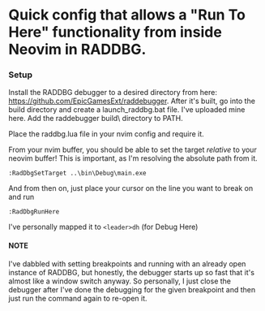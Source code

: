 # Quick config that allows a "Run To Here" functionality from inside Neovim in RADDBG.

### Setup
Install the RADDBG debugger to a desired directory from here: https://github.com/EpicGamesExt/raddebugger.
After it's built, go into the build directory and create a launch_raddbg.bat file. I've uploaded mine here.
Add the raddebugger build\ directory to PATH.

Place the raddbg.lua file in your nvim config and require it. 

From your nvim buffer, you should be able to set the target *relative* to your neovim buffer!
This is important, as I'm resolving the absolute path from it.

```
:RadDbgSetTarget ..\bin\Debug\main.exe
```

And from then on, just place your cursor on the line you want to break on and run

```
:RadDbgRunHere
```

I've personally mapped it to `<leader>dh` (for Debug Here)

#### NOTE

I've dabbled with setting breakpoints and running with an already open instance of RADDBG, but
honestly, the debugger starts up so fast that it's almost like a window switch anyway. So personally,
I just close the debugger after I've done the debugging for the given breakpoint and then just
run the command again to re-open it.
